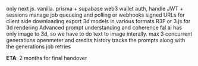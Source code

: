 only next js. vanilla.
prisma + supabase
web3 wallet auth, handle JWT + sessions
manage job queueing and polling or webhooks
signed URLs for client side downloading
export 3d models in various formats
R3F or 3.js for 3d rendering
Advanced prompt understanding and coherence
fal ai has only image to 3d, so we have to do text to image interally.
max 3 concurrent generations
openmeter and credits
history tracks the prompts along with the generations
job retries


**ETA**: 2 months for final handover